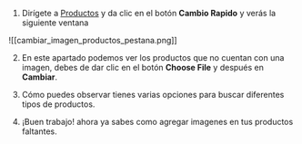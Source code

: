 
1. Dirígete a [Productos](https://app.coti.mx/productos/) y da clic en el botón **Cambio Rapido** y verás la siguiente ventana


![[cambiar_imagen_productos_pestana.png]]

2. En este apartado podemos ver los productos que no cuentan con una imagen, debes de dar clic en el botón **Choose File** y después en **Cambiar**.

3. Cómo puedes observar tienes varias opciones para buscar diferentes tipos de productos.

4. ¡Buen trabajo! ahora ya sabes como agregar imagenes en tus productos faltantes.

